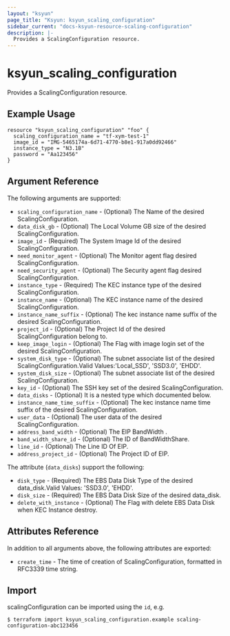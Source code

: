 ```yaml
---
layout: "ksyun"
page_title: "Ksyun: ksyun_scaling_configuration"
sidebar_current: "docs-ksyun-resource-scaling-configuration"
description: |-
  Provides a ScalingConfiguration resource.
---
```


# ksyun_scaling_configuration

Provides a ScalingConfiguration resource.

## Example Usage

```hcl
resource "ksyun_scaling_configuration" "foo" {
  scaling_configuration_name = "tf-xym-test-1"
  image_id = "IMG-5465174a-6d71-4770-b8e1-917a0dd92466"
  instance_type = "N3.1B"
  password = "Aa123456"
}
```

## Argument Reference

The following arguments are supported:

* `scaling_configuration_name` - (Optional) The Name of the desired ScalingConfiguration.
* `data_disk_gb` - (Optional) The Local Volume GB size of the desired ScalingConfiguration.
* `image_id` - (Required) The System Image Id of the desired ScalingConfiguration.
* `need_monitor_agent` - (Optional) The Monitor agent flag desired ScalingConfiguration.
* `need_security_agent` - (Optional) The Security agent flag desired ScalingConfiguration.
* `instance_type` - (Required) The KEC instance type of the desired ScalingConfiguration.
* `instance_name` - (Optional) The KEC instance name of the desired ScalingConfiguration.
* `instance_name_suffix` - (Optional) The kec instance name suffix of the desired ScalingConfiguration.
* `project_id` - (Optional) The Project Id of the desired ScalingConfiguration belong to.
* `keep_image_login` - (Optional) The Flag with image login set of the desired ScalingConfiguration.
* `system_disk_type` - (Optional) The subnet associate list of the desired ScalingConfiguration.Valid Values:'Local_SSD', 'SSD3.0', 'EHDD'.
* `system_disk_size` - (Optional) The subnet associate list of the desired ScalingConfiguration.
* `key_id` - (Optional) The SSH key set of the desired ScalingConfiguration.
* `data_disks` - (Optional) It is a nested type which documented below.
* `instance_name_time_suffix` -  (Optional) The kec instance name time suffix of the desired ScalingConfiguration.
* `user_data` - (Optional) The user data of the desired ScalingConfiguration.
* `address_band_width` - (Optional) The EIP BandWidth .
* `band_width_share_id` - (Optional) The ID of BandWidthShare.
* `line_id` - (Optional) The Line ID Of EIP.
* `address_project_id` - (Optional) The Project ID of EIP.

The attribute (`data_disks`) support the following:

* `disk_type` - (Required) The EBS Data Disk Type of the desired data_disk.Valid Values: 'SSD3.0', 'EHDD'.
* `disk_size` - (Required) The EBS Data Disk Size of the desired data_disk.
* `delete_with_instance` - (Optional) The Flag with delete EBS Data Disk when KEC Instance destroy.

## Attributes Reference

In addition to all arguments above, the following attributes are exported:

* `create_time` - The time of creation of ScalingConfiguration, formatted in RFC3339 time string.

## Import

scalingConfiguration can be imported using the `id`, e.g.

```
$ terraform import ksyun_scaling_configuration.example scaling-configuration-abc123456
```